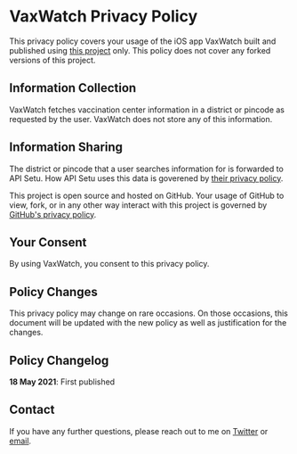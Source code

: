 #   VaxWatch Privacy Policy

This privacy policy covers your usage of the iOS app VaxWatch built and
published using [this project][this-project] only. This policy does not cover
any forked versions of this project.

##  Information Collection

VaxWatch fetches vaccination center information in a district or pincode as
requested by the user. VaxWatch does not store any of this information.

##  Information Sharing

The district or pincode that a user searches information for is forwarded to API
Setu. How API Setu uses this data is goverened by
[their privacy policy][api-setu-privacy].

This project is open source and hosted on GitHub. Your usage of GitHub to view,
fork, or in any other way interact with this project is governed by
[GitHub's privacy policy][github-privacy].

##  Your Consent

By using VaxWatch, you consent to this privacy policy.

##  Policy Changes

This privacy policy may change on rare occasions. On those occasions, this
document will be updated with the new policy as well as justification for the
changes.

##  Policy Changelog

**18 May 2021**: First published

##  Contact

If you have any further questions, please reach out to me on [Twitter][twitter]
or [email][email].



[//]: # (Links)

[this-project]: https://github.com/prtmshk/VaxWatch
[api-setu-privacy]: https://apisetu.gov.in/privacy_policy.php
[github-privacy]: https://docs.github.com/en/github/site-policy/github-privacy-statement
[twitter]: https://twitter.com/prtmshk
[email]: mailto:prathamesh.kowarkar@gmail.com
